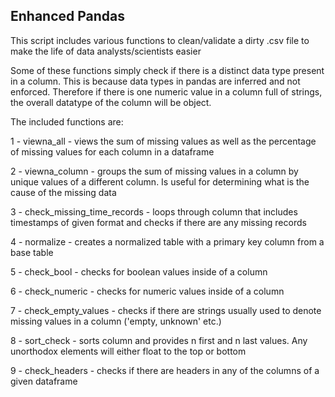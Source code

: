 ## Enhanced Pandas

This script includes various functions to clean/validate a dirty .csv file to make the life of data analysts/scientists easier

Some of these functions simply check if there is a distinct data type present in a column. This is because data types in pandas are inferred and not enforced. Therefore if there is one numeric value in a column full of strings, the overall datatype of the column will be object. 

The included functions are: 

1 - viewna_all - views the sum of missing values as well as the percentage of missing values for each column in a dataframe

2 - viewna_column - groups the sum of missing values in a column by unique values of a different column. Is useful for determining what is the cause of the missing data

3 - check_missing_time_records - loops through column that includes timestamps of given format and checks if there are any missing records

4 - normalize - creates a normalized table with a primary key column from a base table

5 - check_bool - checks for boolean values inside of a column

6 - check_numeric - checks for numeric values inside of a column

7 - check_empty_values - checks if there are strings usually used to denote missing values in a column ('empty, unknown' etc.)

8 - sort_check - sorts column and provides n first and n last values. Any unorthodox elements will either float to the top or bottom

9 - check_headers - checks if there are headers in any of the columns of a given dataframe